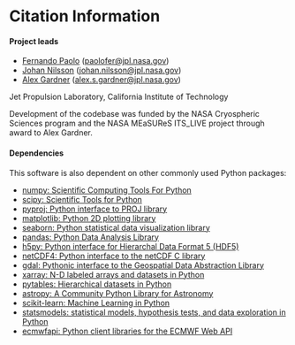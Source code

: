 Citation Information
====================

#### Project leads
* [Fernando Paolo](https://science.jpl.nasa.gov/people/Serrano%20Paolo/) (paolofer@jpl.nasa.gov)
* [Johan Nilsson](https://science.jpl.nasa.gov/people/Nilsson/) (johan.nilsson@jpl.nasa.gov)
* [Alex Gardner](https://science.jpl.nasa.gov/people/AGardner/) (alex.s.gardner@jpl.nasa.gov)

Jet Propulsion Laboratory, California Institute of Technology

Development of the codebase was funded by the NASA Cryospheric Sciences program and the NASA MEaSUReS ITS_LIVE project through award to Alex Gardner.

#### Dependencies
This software is also dependent on other commonly used Python packages:
- [numpy: Scientific Computing Tools For Python](http://www.numpy.org)  
- [scipy: Scientific Tools for Python](http://www.scipy.org/)  
- [pyproj: Python interface to PROJ library](https://pypi.org/project/pyproj/)  
- [matplotlib: Python 2D plotting library](http://matplotlib.org/)  
- [seaborn: Python statistical data visualization library](https://seaborn.pydata.org/)  
- [pandas: Python Data Analysis Library](https://pandas.pydata.org/)  
- [h5py: Python interface for Hierarchal Data Format 5 (HDF5)](http://h5py.org)  
- [netCDF4: Python interface to the netCDF C library](https://unidata.github.io/netcdf4-python/)  
- [gdal: Pythonic interface to the Geospatial Data Abstraction Library](https://pypi.python.org/pypi/GDAL/)
- [xarray: N-D labeled arrays and datasets in Python](http://xarray.pydata.org/en/stable/)
- [pytables: Hierarchical datasets in Python](https://www.pytables.org/index.html)
- [astropy: A Community Python Library for Astronomy](https://www.astropy.org/)
- [scikit-learn: Machine Learning in Python](https://scikit-learn.org/stable/index.html)
- [statsmodels: statistical models, hypothesis tests, and data exploration in Python](https://www.statsmodels.org)
- [ecmwfapi: Python client libraries for the ECMWF Web API](https://pypi.org/project/ecmwf-api-client/)
